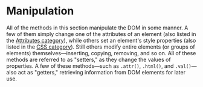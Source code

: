# Manipulation
All of the methods in this section manipulate the DOM in some manner. A few of them simply change one of the attributes of an element (also listed in the <a href="/category/attributes/">Attributes category</a>), while others set an element's style properties (also listed in the <a href="/category/css/">CSS category</a>). Still others modify entire elements (or groups of elements) themselves&#x2014;inserting, copying, removing, and so on. All of these methods are referred to as "setters," as they change the values of properties.
			A few of these methods&#x2014;such as <code>.attr()</code>, <code>.html()</code>, and <code>.val()</code>&#x2014;also act as "getters," retrieving information from DOM elements for later use.
		